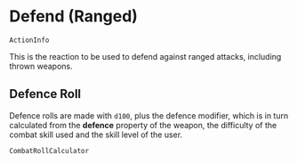 # Defend (Ranged)

`ActionInfo`

This is the reaction to be used to defend against ranged attacks, including thrown weapons.

## Defence Roll

Defence rolls are made with `d100`, plus the defence modifier, which is in turn calculated from the **defence** property of the weapon, the difficulty of the combat skill used and the skill level of the user. 

`CombatRollCalculator`
